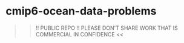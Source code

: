 # cmip6-ocean-data-problems
>> !! PUBLIC REPO !! PLEASE DON'T SHARE WORK THAT IS COMMERCIAL IN CONFIDENCE &lt;&lt; 
